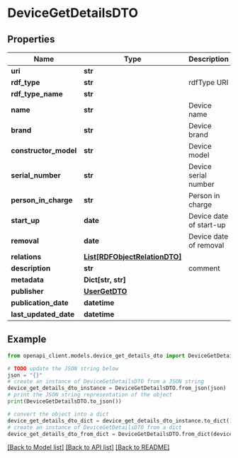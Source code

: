 # DeviceGetDetailsDTO


## Properties

Name | Type | Description | Notes
------------ | ------------- | ------------- | -------------
**uri** | **str** |  | [optional] 
**rdf_type** | **str** | rdfType URI | [optional] 
**rdf_type_name** | **str** |  | [optional] 
**name** | **str** | Device name | 
**brand** | **str** | Device brand | [optional] 
**constructor_model** | **str** | Device model | [optional] 
**serial_number** | **str** | Device serial number | [optional] 
**person_in_charge** | **str** | Person in charge | [optional] 
**start_up** | **date** | Device date of start-up | [optional] 
**removal** | **date** | Device date of removal | [optional] 
**relations** | [**List[RDFObjectRelationDTO]**](RDFObjectRelationDTO.md) |  | [optional] 
**description** | **str** | comment | [optional] 
**metadata** | **Dict[str, str]** |  | [optional] 
**publisher** | [**UserGetDTO**](UserGetDTO.md) |  | [optional] 
**publication_date** | **datetime** |  | [optional] 
**last_updated_date** | **datetime** |  | [optional] 

## Example

```python
from openapi_client.models.device_get_details_dto import DeviceGetDetailsDTO

# TODO update the JSON string below
json = "{}"
# create an instance of DeviceGetDetailsDTO from a JSON string
device_get_details_dto_instance = DeviceGetDetailsDTO.from_json(json)
# print the JSON string representation of the object
print(DeviceGetDetailsDTO.to_json())

# convert the object into a dict
device_get_details_dto_dict = device_get_details_dto_instance.to_dict()
# create an instance of DeviceGetDetailsDTO from a dict
device_get_details_dto_from_dict = DeviceGetDetailsDTO.from_dict(device_get_details_dto_dict)
```
[[Back to Model list]](../README.md#documentation-for-models) [[Back to API list]](../README.md#documentation-for-api-endpoints) [[Back to README]](../README.md)


